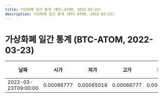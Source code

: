 ```yaml
---
title: 가상화폐 일간 통계 (BTC-ATOM, 2022-03-23)
description: 가상화폐 일간 통계 (BTC-ATOM, 2022-03-23)
---
```


가상화폐 일간 통계 (BTC-ATOM, 2022-03-23)
===

|날짜|시가|저가|고가|종가|비고|
|--|--|--|--|--|--|
|2022-03-23T09:00:00|0.00066777|0.00065018|0.00066777|0.00065467|    |
